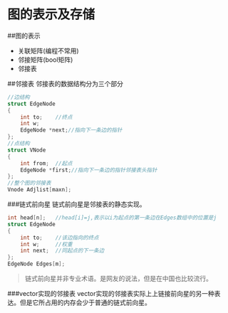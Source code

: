 图的表示及存储
==============
##图的表示
- 关联矩阵(编程不常用)
- 邻接矩阵(bool矩阵)
- 邻接表

##邻接表
邻接表的数据结构分为三个部分
```cpp
//边结构
struct EdgeNode
{
    int to;    //终点
    int w;
    EdgeNode *next;//指向下一条边的指针
};
//点结构
struct VNode  
{
    int from;  //起点
    EdgeNode *first;//指向下一条边的指针邻接表头指针
};
//整个图的邻接表
Vnode Adjlist[maxn];
```
###链式前向星
链式前向星是邻接表的静态实现。
```cpp
int head[n];   //head[i]=j,表示以i为起点的第一条边在Edges数组中的位置是j
struct EdgeNode
{
    int to;    //该边指向的终点
    int w;     //权重
    int next;  //同起点的下一条边
};
EdgeNode Edges[m];
```

>链式前向星并非专业术语。是网友的说法，但是在中国也比较流行。

###vector实现的邻接表
vector实现的邻接表实际上上链接前向星的另一种表达。但是它所占用的内存会少于普通的链式前向星。
